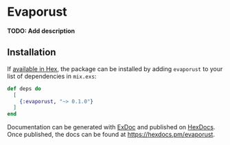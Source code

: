 # Evaporust

**TODO: Add description**

## Installation

If [available in Hex](https://hex.pm/docs/publish), the package can be installed
by adding `evaporust` to your list of dependencies in `mix.exs`:

```elixir
def deps do
  [
    {:evaporust, "~> 0.1.0"}
  ]
end
```

Documentation can be generated with [ExDoc](https://github.com/elixir-lang/ex_doc)
and published on [HexDocs](https://hexdocs.pm). Once published, the docs can
be found at <https://hexdocs.pm/evaporust>.

